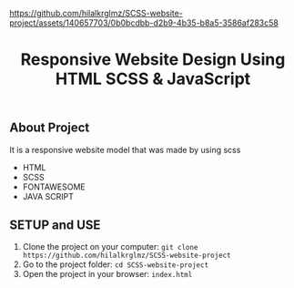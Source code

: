 
https://github.com/hilalkrglmz/SCSS-website-project/assets/140657703/0b0bcdbb-d2b9-4b35-b8a5-3586af283c58

<!DOCTYPE html>
<html lang="en">
<head>
    <meta charset="UTF-8">
    <meta name="viewport" content="width=device-width, initial-scale=1.0">
</head>
<body>
    <header>
        <h1>Responsive Website Design Using HTML SCSS & JavaScript </h1>
    </header>
    <div class="container">
        <h2>About Project</h2>
           <p>It is a responsive website model that was made by using scss</p>
            <ul>
                <li>HTML</li>
                <li>SCSS</li>
                <li>FONTAWESOME</li>
                <li>JAVA SCRIPT</li>
            </ul>
            <h2>SETUP and USE</h2>
        <ol>
            <li>Clone the project on your computer: <code>git clone https://github.com/hilalkrglmz/SCSS-website-project</code></li>
            <li>Go to the project folder: <code>cd SCSS-website-project</code></li>
            <li>Open the project in your browser: <code>index.html</code></li>
        </ol>
    </div>
</body>
</html>
    
